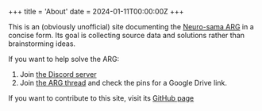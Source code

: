 +++
title = 'About'
date = 2024-01-11T00:00:00Z
+++

This is an (obviously unofficial) site documenting the [Neuro-sama
ARG](http://youtube.com/@_neurosama) in a concise form. Its goal is
collecting source data and solutions rather than brainstorming ideas.

If you want to help solve the ARG:

1. Join [the Discord server](https://discord.gg/neurosama)
2. Join [the ARG
   thread](https://discord.com/channels/574720535888396288/1112082183235047506)
   and check the pins for a Google Drive link.

If you want to contribute to this site, visit its [GitHub
page](https://github.com/neuro-arg/neuro-arg.github.io)
